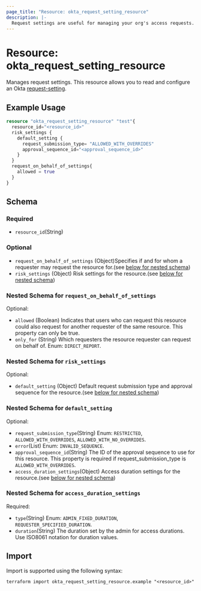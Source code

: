 ```yaml
---
page_title: "Resource: okta_request_setting_resource"
description: |-
  Request settings are useful for managing your org's access requests. Request settings can be read and updated at the org and resource level.
---
```


# Resource: okta_request_setting_resource

Manages request settings. This resource allows you to read and configure an Okta [request-setting](https://developer.okta.com/docs/api/iga/openapi/governance.requests.admin.v2/tag/Request-Settings/#tag/Request-Settings/operation/getRequestSettingsV2).

## Example Usage

```terraform
resource "okta_request_setting_resource" "test"{
  resource_id="<resource_id>"
  risk_settings {
    default_setting {
      request_submission_type= "ALLOWED_WITH_OVERRIDES"
      approval_sequence_id="<approval_sequence_id>"
    }
  }
  request_on_behalf_of_settings{
    allowed = true
  }
}
```

<!-- schema generated by tfplugindocs -->
## Schema

### Required

- `resource_id`(String)

### Optional

- `request_on_behalf_of_settings` (Object)Specifies if and for whom a requester may request the resource for.(see [below for nested schema](#nestedblock--request_on_behalf_of_settings))
- `risk_settings` (Object) Risk settings for the resource.(see [below for nested schema](#nestedblock--risk_settings))

<a id="nestedblock--request_on_behalf_of_settings"></a>
### Nested Schema for `request_on_behalf_of_settings`

Optional:

- `allowed` (Boolean) Indicates that users who can request this resource could also request for another requester of the same resource. This property can only be true.
- `only_for` (String) Which requesters the resource requester can request on behalf of. Enum: `DIRECT_REPORT`.

<a id="nestedblock--risk_settings"></a>
### Nested Schema for `risk_settings`
Optional:
- `default_setting` (Object) Default request submission type and approval sequence for the resource.(see [below for nested schema](#nestedblock--default_setting))

<a id="nestedblock--default_setting"></a>
### Nested Schema for `default_setting`
Optional:
- `request_submission_type`(String) Enum: `RESTRICTED`, `ALLOWED_WITH_OVERRIDES`, `ALLOWED_WITH_NO_OVERRIDES`.
- `error`(List) Enum: `INVALID_SEQUENCE`.
- `approval_sequence_id`(String) The ID of the approval sequence to use for this resource. This property is required if request_submission_type is `ALLOWED_WITH_OVERRIDES`.
- `access_duration_settings`(Object) Access duration settings for the resource.(see [below for nested schema](#nestedblock--access_duration_settings))


<a id="nestedblock--access_duration_settings"></a>
### Nested Schema for `access_duration_settings`
Required:

- `type`(String) Enum: `ADMIN_FIXED_DURATION`, `REQUESTER_SPECIFIED_DURATION`.
- `duration`(String) The duration set by the admin for access durations. Use ISO8061 notation for duration values.


## Import

Import is supported using the following syntax:

```shell
terraform import okta_request_setting_resource.example "<resource_id>"
```